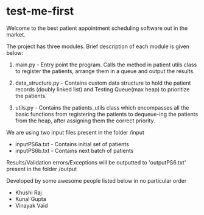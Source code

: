 # test-me-first
Welcome to the best patient appointment scheduling software out in the market.

The project has three modules. Brief description of each module is given below:

1) main.py - Entry point the program. Calls the method in patient utils class to register the patients, arrange them in a queue and output the results.

2) data_structure.py - Contains custom data structure to hold the patient records (doubly linked list) and Testing Queue(max heap) to prioritize the patients.

3) utils.py - Contains the patients_utils class which encompasses all the basic functions from registering the patients 
              to dequeue-ing the patients from the heap, after assigning them the correct priority.

We are using two input files present in the folder /input
- inputPS6a.txt - Contains initial set of patients
- inputPS6b.txt - Contains next batch of patients

Results/Validation errors/Exceptions will be outputted to 'outputPS6.txt' present in the folder /output

Developed by some awesome people listed below in no particular order

- Khushi Raj 
- Kunal Gupta 
- Vinayak Vaid 